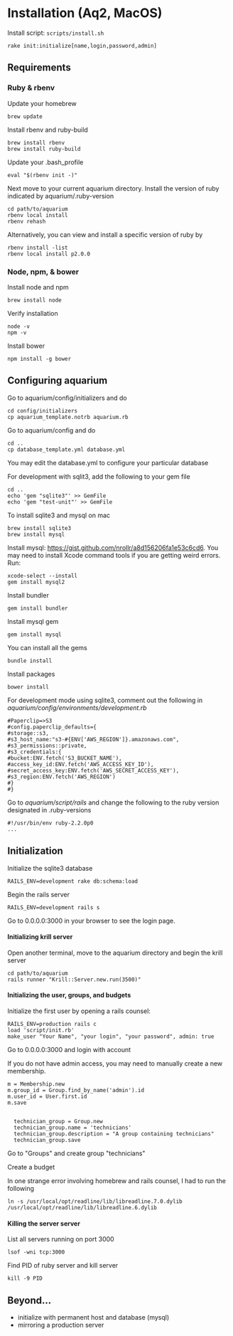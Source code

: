 Installation (Aq2, MacOS)
============

Install script: `scripts/install.sh`

`rake init:initialize[name,login,password,admin]`

Requirements
---
### Ruby & rbenv
Update your homebrew

    brew update
    
Install rbenv and ruby-build

    brew install rbenv
    brew install ruby-build
    
Update your .bash_profile

    eval "$(rbenv init -)"

Next move to your current aquarium directory. Install the version of ruby indicated by aquarium/.ruby-version

    cd path/to/aquarium
    rbenv local install
    rbenv rehash

Alternatively, you can view and install a specific version of ruby by

    rbenv install -list
    rbenv local install p2.0.0

### Node, npm, & bower
Install node and npm

    brew install node
    
Verify installation

    node -v
    npm -v
    
Install bower

    npm install -g bower

Configuring aquarium
---

Go to aquarium/config/initializers and do

	cd config/initializers
	cp aquarium_template.notrb aquarium.rb
	
Go to aquarium/config and do

	cd ..
	cp database_template.yml database.yml

You may edit the database.yml to configure your particular database

For development with sqlit3, add the following to your gem file

    cd ..
    echo 'gem "sqlite3"' >> GemFile
    echo 'gem "test-unit"' >> GemFile

To install sqlite3 and mysql on mac

    brew install sqlite3
    brew install mysql

Install mysql: https://gist.github.com/nrollr/a8d156206fa1e53c6cd6. You may need to install Xcode command tools if you
are getting weird errors. Run:

    xcode-select --install
    gem install mysql2

Install bundler

    gem install bundler

Install mysql gem

    gem install mysql

You can install all the gems

	bundle install

Install packages

    bower install

For development mode using sqlite3, comment out the following in _aquarium/config/environments/development.rb_

    #Paperclip=>S3
    #config.paperclip_defaults={
    #storage::s3,
    #s3_host_name:"s3-#{ENV['AWS_REGION']}.amazonaws.com",
    #s3_permissions::private,
    #s3_credentials:{
    #bucket:ENV.fetch('S3_BUCKET_NAME'),
    #access_key_id:ENV.fetch('AWS_ACCESS_KEY_ID'),
    #secret_access_key:ENV.fetch('AWS_SECRET_ACCESS_KEY'),
    #s3_region:ENV.fetch('AWS_REGION')
    #}
    #}
    
Go to _aquarium/script/rails_ and change the following to the ruby version designated in .ruby-versions

    #!/usr/bin/env ruby-2.2.0p0
    ...


Initialization
---
Initialize the sqlite3 database

    RAILS_ENV=development rake db:schema:load

Begin the rails server

    RAILS_ENV=development rails s

Go to 0.0.0.0:3000 in your browser to see the login page.

#### Initializing krill server

Open another terminal, move to the aquarium directory and begin the krill server
    
    cd path/to/aquarium
    rails runner "Krill::Server.new.run(3500)"

#### Initializing the user, groups, and budgets

Initialize the first user by opening a rails counsel:

    RAILS_ENV=production rails c
    load 'script/init.rb'
    make_user "Your Name", "your login", "your password", admin: true

Go to 0.0.0.0:3000 and login with account

If you do not have admin access, you may need to manually create a new membership.

    m = Membership.new
    m.group_id = Group.find_by_name('admin').id
    m.user_id = User.first.id
    m.save

    
      technician_group = Group.new
      technician_group.name = 'technicians'
      technician_group.description = "A group containing technicians"
      technician_group.save



Go to "Groups" and create group "technicians"

Create a budget

In one strange error involving homebrew and rails counsel, I had to run the following

    ln -s /usr/local/opt/readline/lib/libreadline.7.0.dylib /usr/local/opt/readline/lib/libreadline.6.dylib

#### Killing the server server

List all servers running on port 3000

    lsof -wni tcp:3000
    
Find PID of ruby server and kill server

    kill -9 PID

Beyond...
---

* initialize with permanent host and database (mysql)
* mirroring a production server